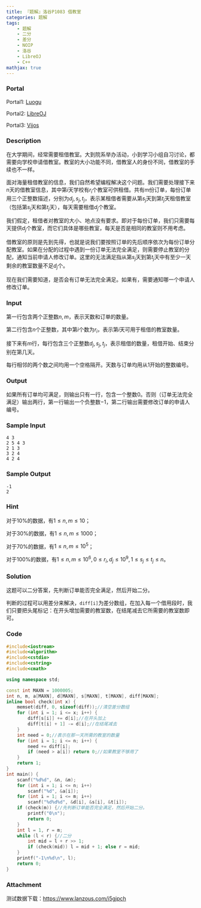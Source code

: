 ```yaml
---
title: 『题解』洛谷P1083 借教室
categories: 题解
tags:
    - 题解
    - 二分
    - 差分
    - NOIP
    - 洛谷
    - LibreOJ
    - C++
mathjax: true
---
```


### Portal

Portal1: [Luogu](https://www.luogu.com.cn/problem/P1083)

Portal2: [LibreOJ](https://loj.ac/problem/2606)

Portal3: [Vijos](https://vijos.org/p/1782)

### Description

在大学期间，经常需要租借教室。大到院系举办活动，小到学习小组自习讨论，都需要向学校申请借教室。教室的大小功能不同，借教室人的身份不同，借教室的手续也不一样。

面对海量租借教室的信息，我们自然希望编程解决这个问题。我们需要处理接下来n天的借教室信息，其中第$i$天学校有$r_i$个教室可供租借。共有m份订单，每份订单用三个正整数描述，分别为$d_j, s_j, t_j$，表示某租借者需要从第$s_j$天到第$t_j$天租借教室（包括第$s_j$天和第$t_j$天），每天需要租借$d_j$个教室。
 
我们假定，租借者对教室的大小、地点没有要求。即对于每份订单，我们只需要每天提供$d_j$个教室，而它们具体是哪些教室，每天是否是相同的教室则不用考虑。

借教室的原则是先到先得，也就是说我们要按照订单的先后顺序依次为每份订单分配教室。如果在分配的过程中遇到一份订单无法完全满足，则需要停止教室的分配，通知当前申请人修改订单。这里的无法满足指从第$s_j$天到第$t_j$天中有至少一天剩余的教室数量不足$d_j$个。

现在我们需要知道，是否会有订单无法完全满足。如果有，需要通知哪一个申请人修改订单。

### Input

第一行包含两个正整数$n, m$，表示天数和订单的数量。

第二行包含$n$个正整数，其中第$i$个数为$r_i$，表示第$i$天可用于租借的教室数量。

接下来有$m$行，每行包含三个正整数$d_j, s_j, t_j$，表示租借的数量，租借开始、结束分别在第几天。

每行相邻的两个数之间均用一个空格隔开。天数与订单均用从$1$开始的整数编号。

### Output

如果所有订单均可满足，则输出只有一行，包含一个整数$0$。否则（订单无法完全满足）输出两行，第一行输出一个负整数$-1$，第二行输出需要修改订单的申请人编号。

### Sample Input

```
4 3
2 5 4 3
2 1 3
3 2 4
4 2 4
```

### Sample Output

```
-1
2
```

### Hint

对于$10\%$的数据，有$1 \le n, m \le 10$；

对于$30\%$的数据，有$1 \le n, m \le 1000$；

对于$70\%$的数据，有$1 \le n, m \le 10^5$；

对于$100\%$的数据，有$1 \le n, m \le 10^6, 0 \le r_i, d_j \le 10^9, 1 \le s_j \le t_j \le n$。

### Solution

这题可以二分答案，先判断订单能否完全满足，然后开始二分。

判断的过程可以用差分来解决，`diff[i]`为差分数组，在加入每一个借用段时，我们只要把头尾标记：在开头增加需要的教室数，在结尾减去它所需要的教室数即可。

### Code

```cpp
#include<iostream>
#include<algorithm>
#include<cstdio>
#include<cstring>
#include<cmath>

using namespace std;

const int MAXN = 1000005;
int n, m, a[MAXN], d[MAXN], s[MAXN], t[MAXN], diff[MAXN];
inline bool check(int x) {
    memset(diff, 0, sizeof(diff));//清空差分数组
    for (int i = 1; i <= x; i++) {
        diff[s[i]] += d[i];//在开头加上
        diff[t[i] + 1] -= d[i];//在结尾减去
    }
    int need = 0;//表示在那一天所需的教室的数量
    for (int i = 1; i <= n; i++) {
        need += diff[i];
        if (need > a[i]) return 0;//如果教室不够用了
    }
    return 1;
}
int main() {
    scanf("%d%d", &n, &m);
    for (int i = 1; i <= n; i++)
        scanf("%d", &a[i]);
    for (int i = 1; i <= m; i++)
        scanf("%d%d%d", &d[i], &s[i], &t[i]);
    if (check(m)) {//先判断订单能否完全满足，然后开始二分。
        printf("0\n");
        return 0;
    }
    int l = 1, r = m;
    while (l < r) {//二分
        int mid = l + r >> 1;
        if (check(mid)) l = mid + 1; else r = mid;
    }
    printf("-1\n%d\n", l);
    return 0;
}
```

### Attachment

测试数据下载：https://www.lanzous.com/i5gjpch